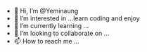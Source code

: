 - 👋 Hi, I’m @Yeminaung
- 👀 I’m interested in ...learn coding and enjoy 
- 🌱 I’m currently learning ...
- 💞️ I’m looking to collaborate on ...
- 📫 How to reach me ...

<!---
Ye-234/Ye-234 is a ✨ special ✨ repository because its `README.md` (this file) appears on your GitHub profile.
You can click the Preview link to take a look at your changes.
--->
